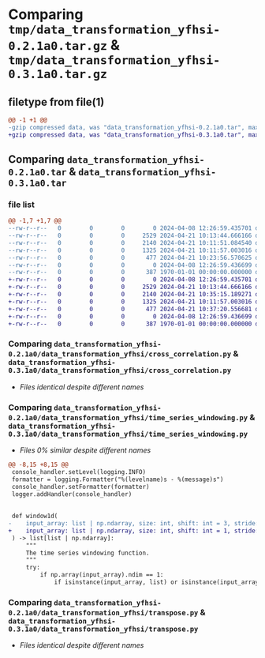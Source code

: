 # Comparing `tmp/data_transformation_yfhsi-0.2.1a0.tar.gz` & `tmp/data_transformation_yfhsi-0.3.1a0.tar.gz`

## filetype from file(1)

```diff
@@ -1 +1 @@
-gzip compressed data, was "data_transformation_yfhsi-0.2.1a0.tar", max compression
+gzip compressed data, was "data_transformation_yfhsi-0.3.1a0.tar", max compression
```

## Comparing `data_transformation_yfhsi-0.2.1a0.tar` & `data_transformation_yfhsi-0.3.1a0.tar`

### file list

```diff
@@ -1,7 +1,7 @@
--rw-r--r--   0        0        0        0 2024-04-08 12:26:59.435701 data_transformation_yfhsi-0.2.1a0/data_transformation_yfhsi/__init__.py
--rw-r--r--   0        0        0     2529 2024-04-21 10:13:44.666166 data_transformation_yfhsi-0.2.1a0/data_transformation_yfhsi/cross_correlation.py
--rw-r--r--   0        0        0     2140 2024-04-21 10:11:51.084540 data_transformation_yfhsi-0.2.1a0/data_transformation_yfhsi/time_series_windowing.py
--rw-r--r--   0        0        0     1325 2024-04-21 10:11:57.003016 data_transformation_yfhsi-0.2.1a0/data_transformation_yfhsi/transpose.py
--rw-r--r--   0        0        0      477 2024-04-21 10:23:56.570625 data_transformation_yfhsi-0.2.1a0/pyproject.toml
--rw-r--r--   0        0        0        0 2024-04-08 12:26:59.436699 data_transformation_yfhsi-0.2.1a0/README.md
--rw-r--r--   0        0        0      387 1970-01-01 00:00:00.000000 data_transformation_yfhsi-0.2.1a0/PKG-INFO
+-rw-r--r--   0        0        0        0 2024-04-08 12:26:59.435701 data_transformation_yfhsi-0.3.1a0/data_transformation_yfhsi/__init__.py
+-rw-r--r--   0        0        0     2529 2024-04-21 10:13:44.666166 data_transformation_yfhsi-0.3.1a0/data_transformation_yfhsi/cross_correlation.py
+-rw-r--r--   0        0        0     2140 2024-04-21 10:35:15.189271 data_transformation_yfhsi-0.3.1a0/data_transformation_yfhsi/time_series_windowing.py
+-rw-r--r--   0        0        0     1325 2024-04-21 10:11:57.003016 data_transformation_yfhsi-0.3.1a0/data_transformation_yfhsi/transpose.py
+-rw-r--r--   0        0        0      477 2024-04-21 10:37:20.556681 data_transformation_yfhsi-0.3.1a0/pyproject.toml
+-rw-r--r--   0        0        0        0 2024-04-08 12:26:59.436699 data_transformation_yfhsi-0.3.1a0/README.md
+-rw-r--r--   0        0        0      387 1970-01-01 00:00:00.000000 data_transformation_yfhsi-0.3.1a0/PKG-INFO
```

### Comparing `data_transformation_yfhsi-0.2.1a0/data_transformation_yfhsi/cross_correlation.py` & `data_transformation_yfhsi-0.3.1a0/data_transformation_yfhsi/cross_correlation.py`

 * *Files identical despite different names*

### Comparing `data_transformation_yfhsi-0.2.1a0/data_transformation_yfhsi/time_series_windowing.py` & `data_transformation_yfhsi-0.3.1a0/data_transformation_yfhsi/time_series_windowing.py`

 * *Files 0% similar despite different names*

```diff
@@ -8,15 +8,15 @@
 console_handler.setLevel(logging.INFO)
 formatter = logging.Formatter("%(levelname)s - %(message)s")
 console_handler.setFormatter(formatter)
 logger.addHandler(console_handler)
 
 
 def window1d(
-    input_array: list | np.ndarray, size: int, shift: int = 3, stride: int = 2
+    input_array: list | np.ndarray, size: int, shift: int = 1, stride: int = 1
 ) -> list[list | np.ndarray]:
     """
     The time series windowing function.
     """
     try:
         if np.array(input_array).ndim == 1:
             if isinstance(input_array, list) or isinstance(input_array,
```

### Comparing `data_transformation_yfhsi-0.2.1a0/data_transformation_yfhsi/transpose.py` & `data_transformation_yfhsi-0.3.1a0/data_transformation_yfhsi/transpose.py`

 * *Files identical despite different names*


